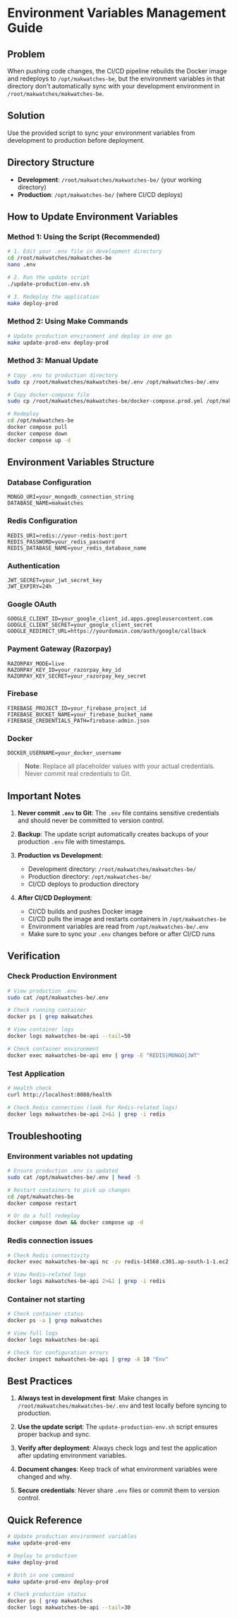 # Environment Variables Management Guide

## Problem
When pushing code changes, the CI/CD pipeline rebuilds the Docker image and redeploys to `/opt/makwatches-be`, but the environment variables in that directory don't automatically sync with your development environment in `/root/makwatches/makwatches-be`.

## Solution
Use the provided script to sync your environment variables from development to production before deployment.

## Directory Structure
- **Development**: `/root/makwatches/makwatches-be/` (your working directory)
- **Production**: `/opt/makwatches-be/` (where CI/CD deploys)

## How to Update Environment Variables

### Method 1: Using the Script (Recommended)
```bash
# 1. Edit your .env file in development directory
cd /root/makwatches/makwatches-be
nano .env

# 2. Run the update script
./update-production-env.sh

# 3. Redeploy the application
make deploy-prod
```

### Method 2: Using Make Commands
```bash
# Update production environment and deploy in one go
make update-prod-env deploy-prod
```

### Method 3: Manual Update
```bash
# Copy .env to production directory
sudo cp /root/makwatches/makwatches-be/.env /opt/makwatches-be/.env

# Copy docker-compose file
sudo cp /root/makwatches/makwatches-be/docker-compose.prod.yml /opt/makwatches-be/docker-compose.yml

# Redeploy
cd /opt/makwatches-be
docker compose pull
docker compose down
docker compose up -d
```

## Environment Variables Structure

### Database Configuration
```env
MONGO_URI=your_mongodb_connection_string
DATABASE_NAME=makwatches
```

### Redis Configuration
```env
REDIS_URI=redis://your-redis-host:port
REDIS_PASSWORD=your_redis_password
REDIS_DATABASE_NAME=your_redis_database_name
```

### Authentication
```env
JWT_SECRET=your_jwt_secret_key
JWT_EXPIRY=24h
```

### Google OAuth
```env
GOOGLE_CLIENT_ID=your_google_client_id.apps.googleusercontent.com
GOOGLE_CLIENT_SECRET=your_google_client_secret
GOOGLE_REDIRECT_URL=https://yourdomain.com/auth/google/callback
```

### Payment Gateway (Razorpay)
```env
RAZORPAY_MODE=live
RAZORPAY_KEY_ID=your_razorpay_key_id
RAZORPAY_KEY_SECRET=your_razorpay_key_secret
```

### Firebase
```env
FIREBASE_PROJECT_ID=your_firebase_project_id
FIREBASE_BUCKET_NAME=your_firebase_bucket_name
FIREBASE_CREDENTIALS_PATH=firebase-admin.json
```

### Docker
```env
DOCKER_USERNAME=your_docker_username
```

> **Note**: Replace all placeholder values with your actual credentials. Never commit real credentials to Git.

## Important Notes

1. **Never commit `.env` to Git**: The `.env` file contains sensitive credentials and should never be committed to version control.

2. **Backup**: The update script automatically creates backups of your production `.env` file with timestamps.

3. **Production vs Development**: 
   - Development directory: `/root/makwatches/makwatches-be/`
   - Production directory: `/opt/makwatches-be/`
   - CI/CD deploys to production directory

4. **After CI/CD Deployment**: 
   - CI/CD builds and pushes Docker image
   - CI/CD pulls the image and restarts containers in `/opt/makwatches-be`
   - Environment variables are read from `/opt/makwatches-be/.env`
   - Make sure to sync your `.env` changes before or after CI/CD runs

## Verification

### Check Production Environment
```bash
# View production .env
sudo cat /opt/makwatches-be/.env

# Check running container
docker ps | grep makwatches

# View container logs
docker logs makwatches-be-api --tail=50

# Check container environment
docker exec makwatches-be-api env | grep -E "REDIS|MONGO|JWT"
```

### Test Application
```bash
# Health check
curl http://localhost:8080/health

# Check Redis connection (look for Redis-related logs)
docker logs makwatches-be-api 2>&1 | grep -i redis
```

## Troubleshooting

### Environment variables not updating
```bash
# Ensure production .env is updated
sudo cat /opt/makwatches-be/.env | head -5

# Restart containers to pick up changes
cd /opt/makwatches-be
docker compose restart

# Or do a full redeploy
docker compose down && docker compose up -d
```

### Redis connection issues
```bash
# Check Redis connectivity
docker exec makwatches-be-api nc -zv redis-14568.c301.ap-south-1-1.ec2.redns.redis-cloud.com 14568

# View Redis-related logs
docker logs makwatches-be-api 2>&1 | grep -i redis
```

### Container not starting
```bash
# Check container status
docker ps -a | grep makwatches

# View full logs
docker logs makwatches-be-api

# Check for configuration errors
docker inspect makwatches-be-api | grep -A 10 "Env"
```

## Best Practices

1. **Always test in development first**: Make changes in `/root/makwatches/makwatches-be/.env` and test locally before syncing to production.

2. **Use the update script**: The `update-production-env.sh` script ensures proper backup and sync.

3. **Verify after deployment**: Always check logs and test the application after updating environment variables.

4. **Document changes**: Keep track of what environment variables were changed and why.

5. **Secure credentials**: Never share `.env` files or commit them to version control.

## Quick Reference

```bash
# Update production environment variables
make update-prod-env

# Deploy to production
make deploy-prod

# Both in one command
make update-prod-env deploy-prod

# Check production status
docker ps | grep makwatches
docker logs makwatches-be-api --tail=30
```

